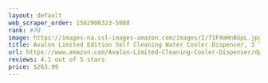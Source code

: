```yaml
---
layout: default 
﻿web_scraper_order: 1582906323-5088
rank: #70
image: https://images-na.ssl-images-amazon.com/images/I/71FXmHnBGpL.jpg
title: Avalon Limited Edition Self Cleaning Water Cooler Dispenser, 3 Temperature Settings - Hot, Cold &…
url: https://www.amazon.com/Avalon-Limited-Cleaning-Cooler-Dispenser/dp/B01J1W7S34/ref=zg_mw_appliances_70?_encoding=UTF8&psc=1&refRID=S62GX33RNB85DCMRPD2E
reviews: 4.1 out of 5 stars
price: $263.99 
---
```

